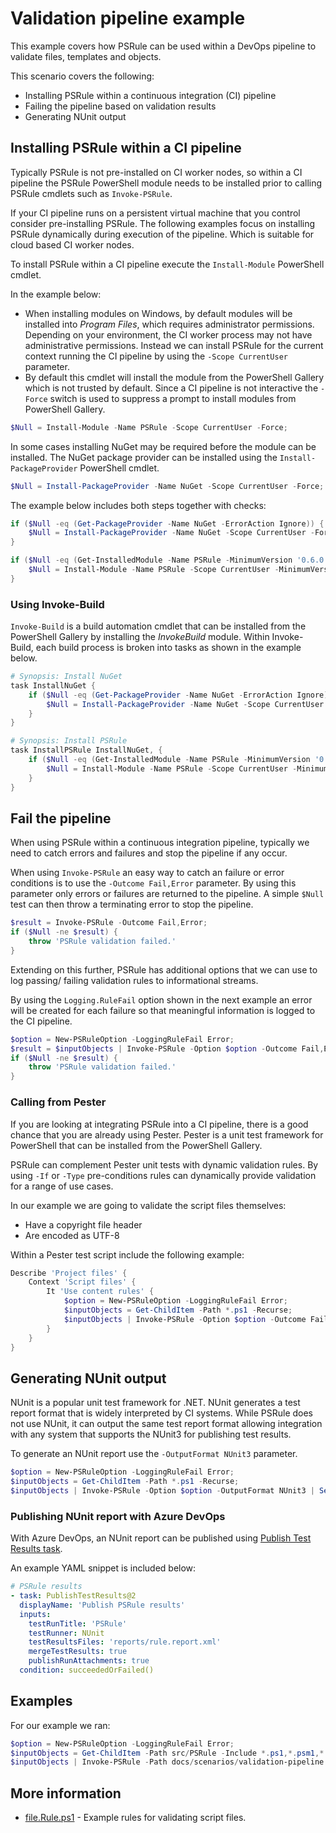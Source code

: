 # Validation pipeline example

This example covers how PSRule can be used within a DevOps pipeline to validate files, templates and objects.

This scenario covers the following:

- Installing PSRule within a continuous integration (CI) pipeline
- Failing the pipeline based on validation results
- Generating NUnit output

## Installing PSRule within a CI pipeline

Typically PSRule is not pre-installed on CI worker nodes, so within a CI pipeline the PSRule PowerShell module needs to be installed prior to calling PSRule cmdlets such as `Invoke-PSRule`.

If your CI pipeline runs on a persistent virtual machine that you control consider pre-installing PSRule. The following examples focus on installing PSRule dynamically during execution of the pipeline. Which is suitable for cloud based CI worker nodes.

To install PSRule within a CI pipeline execute the `Install-Module` PowerShell cmdlet.

In the example below:

- When installing modules on Windows, by default modules will be installed into _Program Files_, which requires administrator permissions. Depending on your environment, the CI worker process may not have administrative permissions. Instead we can install PSRule for the current context running the CI pipeline by using the `-Scope CurrentUser` parameter.
- By default this cmdlet will install the module from the PowerShell Gallery which is not trusted by default. Since a CI pipeline is not interactive the `-Force` switch is used to suppress a prompt to install modules from PowerShell Gallery.

```powershell
$Null = Install-Module -Name PSRule -Scope CurrentUser -Force;
```

In some cases installing NuGet may be required before the module can be installed. The NuGet package provider can be installed using the `Install-PackageProvider` PowerShell cmdlet.

```powershell
$Null = Install-PackageProvider -Name NuGet -Scope CurrentUser -Force;
```

The example below includes both steps together with checks:

```powershell
if ($Null -eq (Get-PackageProvider -Name NuGet -ErrorAction Ignore)) {
    $Null = Install-PackageProvider -Name NuGet -Scope CurrentUser -Force;
}

if ($Null -eq (Get-InstalledModule -Name PSRule -MinimumVersion '0.6.0' -ErrorAction Ignore)) {
    $Null = Install-Module -Name PSRule -Scope CurrentUser -MinimumVersion '0.6.0' -Force;
}
```

### Using Invoke-Build

`Invoke-Build` is a build automation cmdlet that can be installed from the PowerShell Gallery by installing the _InvokeBuild_ module. Within Invoke-Build, each build process is broken into tasks as shown in the example below.

```powershell
# Synopsis: Install NuGet
task InstallNuGet {
    if ($Null -eq (Get-PackageProvider -Name NuGet -ErrorAction Ignore)) {
        $Null = Install-PackageProvider -Name NuGet -Scope CurrentUser -Force;
    }
}

# Synopsis: Install PSRule
task InstallPSRule InstallNuGet, {
    if ($Null -eq (Get-InstalledModule -Name PSRule -MinimumVersion '0.6.0' -ErrorAction Ignore)) {
        $Null = Install-Module -Name PSRule -Scope CurrentUser -MinimumVersion '0.6.0' -Force;
    }
}
```

## Fail the pipeline

When using PSRule within a continuous integration pipeline, typically we need to catch errors and failures and stop the pipeline if any occur.

When using `Invoke-PSRule` an easy way to catch an failure or error conditions is to use the `-Outcome Fail,Error` parameter. By using this parameter only errors or failures are returned to the pipeline. A simple `$Null` test can then throw a terminating error to stop the pipeline.

```powershell
$result = Invoke-PSRule -Outcome Fail,Error;
if ($Null -ne $result) {
    throw 'PSRule validation failed.'
}
```

Extending on this further, PSRule has additional options that we can use to log passing/ failing validation rules to informational streams.

By using the `Logging.RuleFail` option shown in the next example an error will be created for each failure so that meaningful information is logged to the CI pipeline.

```powershell
$option = New-PSRuleOption -LoggingRuleFail Error;
$result = $inputObjects | Invoke-PSRule -Option $option -Outcome Fail,Error;
if ($Null -ne $result) {
    throw 'PSRule validation failed.'
}
```

### Calling from Pester

If you are looking at integrating PSRule into a CI pipeline, there is a good chance that you are already using Pester. Pester is a unit test framework for PowerShell that can be installed from the PowerShell Gallery.

PSRule can complement Pester unit tests with dynamic validation rules. By using `-If` or `-Type` pre-conditions rules can dynamically provide validation for a range of use cases.

In our example we are going to validate the script files themselves:

- Have a copyright file header
- Are encoded as UTF-8

Within a Pester test script include the following example:

```powershell
Describe 'Project files' {
    Context 'Script files' {
        It 'Use content rules' {
            $option = New-PSRuleOption -LoggingRuleFail Error;
            $inputObjects = Get-ChildItem -Path *.ps1 -Recurse;
            $inputObjects | Invoke-PSRule -Option $option -Outcome Fail,Error | Should -BeNullOrEmpty;
        }
    }
}
```

## Generating NUnit output

NUnit is a popular unit test framework for .NET. NUnit generates a test report format that is widely interpreted by CI systems. While PSRule does not use NUnit, it can output the same test report format allowing integration with any system that supports the NUnit3 for publishing test results.

To generate an NUnit report use the `-OutputFormat NUnit3` parameter.

```powershell
$option = New-PSRuleOption -LoggingRuleFail Error;
$inputObjects = Get-ChildItem -Path *.ps1 -Recurse;
$inputObjects | Invoke-PSRule -Option $option -OutputFormat NUnit3 | Set-Content -Path reports/rule.report.xml;
```

### Publishing NUnit report with Azure DevOps

With Azure DevOps, an NUnit report can be published using [Publish Test Results task][publish-test-results].

An example YAML snippet is included below:

```yaml
# PSRule results
- task: PublishTestResults@2
  displayName: 'Publish PSRule results'
  inputs:
    testRunTitle: 'PSRule'
    testRunner: NUnit
    testResultsFiles: 'reports/rule.report.xml'
    mergeTestResults: true
    publishRunAttachments: true
  condition: succeededOrFailed()
```

## Examples

For our example we ran:

```powershell
$option = New-PSRuleOption -LoggingRuleFail Error;
$inputObjects = Get-ChildItem -Path src/PSRule -Include *.ps1,*.psm1,*.psd1 -Recurse;
$inputObjects | Invoke-PSRule -Path docs/scenarios/validation-pipeline -Option $option -OutputFormat NUnit3 | Set-Content -Path reports/rule.report.xml;
```

## More information

- [file.Rule.ps1] - Example rules for validating script files.

[file.Rule.ps1]: file.Rule.ps1
[publish-test-results]: https://docs.microsoft.com/en-us/azure/devops/pipelines/tasks/test/publish-test-results
